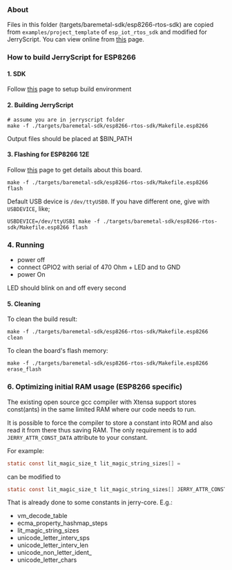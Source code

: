 ### About

Files in this folder (targets/baremetal-sdk/esp8266-rtos-sdk) are copied from
`examples/project_template` of `esp_iot_rtos_sdk` and modified for JerryScript.
You can view online from
[this](https://github.com/espressif/esp_iot_rtos_sdk/tree/master/examples/project_template) page.


### How to build JerryScript for ESP8266

#### 1. SDK

Follow [this](./docs/ESP-PREREQUISITES.md) page to setup build environment


#### 2. Building JerryScript

```
# assume you are in jerryscript folder
make -f ./targets/baremetal-sdk/esp8266-rtos-sdk/Makefile.esp8266
```

Output files should be placed at $BIN_PATH

#### 3. Flashing for ESP8266 12E
Follow
[this](http://www.kloppenborg.net/images/blog/esp8266/esp8266-esp12e-specs.pdf) page to get details about this board.

```
make -f ./targets/baremetal-sdk/esp8266-rtos-sdk/Makefile.esp8266 flash
```

Default USB device is `/dev/ttyUSB0`. If you have different one, give with `USBDEVICE`, like;

```
USBDEVICE=/dev/ttyUSB1 make -f ./targets/baremetal-sdk/esp8266-rtos-sdk/Makefile.esp8266 flash
```

### 4. Running

* power off
* connect GPIO2 with serial of 470 Ohm + LED and to GND
* power On

LED should blink on and off every second

#### 5. Cleaning

To clean the build result:

```
make -f ./targets/baremetal-sdk/esp8266-rtos-sdk/Makefile.esp8266 clean
```

To clean the board's flash memory:
```
make -f ./targets/baremetal-sdk/esp8266-rtos-sdk/Makefile.esp8266 erase_flash
```


### 6. Optimizing initial RAM usage (ESP8266 specific)
The existing open source gcc compiler with Xtensa support stores const(ants) in
the same limited RAM where our code needs to run.

It is possible to force the compiler to store a constant into ROM and also read it from there thus saving RAM.
The only requirement is to add `JERRY_ATTR_CONST_DATA` attribute to your constant.

For example:

```C
static const lit_magic_size_t lit_magic_string_sizes[] =
```

can be modified to

```C
static const lit_magic_size_t lit_magic_string_sizes[] JERRY_ATTR_CONST_DATA =
```

That is already done to some constants in jerry-core. E.g.:

- vm_decode_table
- ecma_property_hashmap_steps
- lit_magic_string_sizes
- unicode_letter_interv_sps
- unicode_letter_interv_len
- unicode_non_letter_ident_
- unicode_letter_chars
